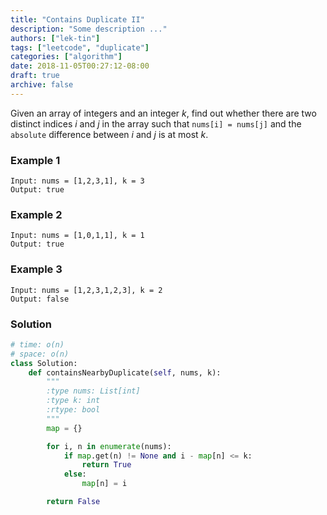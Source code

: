 ```yaml
---
title: "Contains Duplicate II"
description: "Some description ..."
authors: ["lek-tin"]
tags: ["leetcode", "duplicate"]
categories: ["algorithm"]
date: 2018-11-05T00:27:12-08:00
draft: true
archive: false
---
```

Given an array of integers and an integer _k_, find out whether there are two distinct indices _i_ and _j_ in the array such that `nums[i] = nums[j]` and the `absolute` difference between _i_ and _j_ is at most _k_.

### Example 1
```
Input: nums = [1,2,3,1], k = 3
Output: true
```
### Example 2
```
Input: nums = [1,0,1,1], k = 1
Output: true
```
### Example 3
```
Input: nums = [1,2,3,1,2,3], k = 2
Output: false
```
### Solution
```python
# time: o(n)
# space: o(n)
class Solution:
    def containsNearbyDuplicate(self, nums, k):
        """
        :type nums: List[int]
        :type k: int
        :rtype: bool
        """
        map = {}

        for i, n in enumerate(nums):
            if map.get(n) != None and i - map[n] <= k:
                return True
            else:
                map[n] = i

        return False
```